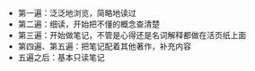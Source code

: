 - 第一遍：泛泛地浏览，简略地读过
- 第二遍：细读，开始把不懂的概念查清楚
- 第三遍：开始做笔记，不管是心得还是名词解释都做在活页纸上面
- 第四遍、第五遍：把笔记配着其他著作，补充内容
- 五遍之后：基本只读笔记